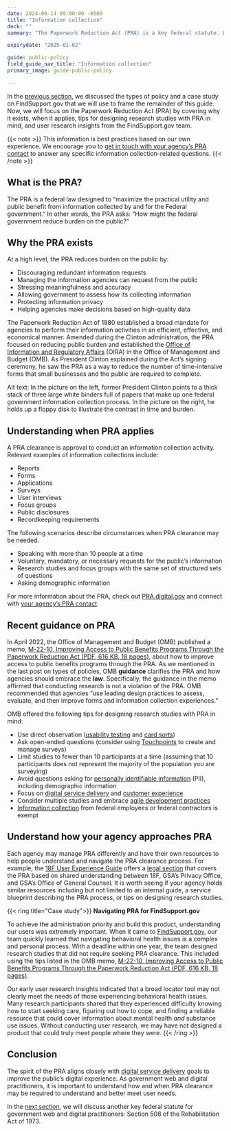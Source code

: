 ```yaml
---
date: 2024-06-14 09:00:00 -0500
title: "Information collection"
deck: ""
summary: "The Paperwork Reduction Act (PRA) is a key federal statute. Learn when and how it applies."

expirydate: "2025-01-02"

guide: public-policy
field_guide_nav_title: "Information collection"
primary_image: guide-public-policy

---
```


In the [previous section](https://digital.gov/guides/public-policy/policy-types/#content-start), we discussed the types of policy and a case study on FindSupport.gov that we will use to frame the remainder of this guide. Now, we will focus on the Paperwork Reduction Act (PRA) by covering why it exists, when it applies, tips for designing research studies with PRA in mind, and user research insights from the FindSupport.gov team. 

{{< note >}} 
This information is best practices based on our own experience. We encourage you to [get in touch with your agency’s PRA contact](https://pra.digital.gov/contact/) to answer any specific information collection-related questions.
{{< /note >}}

## What is the PRA?

The PRA is a federal law designed to “maximize the practical utility and public benefit from information collected by and for the Federal government.” In other words, the PRA asks: “How might the federal government reduce burden on the public?” 

## Why the PRA exists

At a high level, the PRA reduces burden on the public by:

- Discouraging redundant information requests
- Managing the information agencies can request from the public
- Stressing meaningfulness and accuracy
- Allowing government to assess how its collecting information
- Protecting information privacy
- Helping agencies make decisions based on high-quality data

The Paperwork Reduction Act of 1980 established a broad mandate for agencies to perform their information activities in an efficient, effective, and economical manner. Amended during the Clinton administration, the PRA focused on reducing public burden and established the [Office of Information and Regulatory Affairs](https://www.whitehouse.gov/omb/information-regulatory-affairs/) (OIRA) in the Office of Management and Budget (OMB). As President Clinton explained during the Act’s signing ceremony, he saw the PRA as a way to reduce the number of time-intensive forms that small businesses and the public are required to complete. 


Alt text: In the picture on the left, former President Clinton points to a thick stack of three large white binders full of papers that make up one federal government information collection process. In the picture on the right, he holds up a floppy disk to illustrate the contrast in time and burden.

## Understanding when PRA applies

A PRA clearance is approval to conduct an information collection activity. Relevant examples of information collections include:

- Reports
- Forms
- Applications
- Surveys
- User interviews
- Focus groups
- Public disclosures
- Recordkeeping requirements

The following scenarios describe circumstances when PRA clearance may be needed.

- Speaking with more than 10 people at a time
- Voluntary, mandatory, or necessary requests for the public’s information
- Research studies and focus groups with the same set of structured sets of questions
- Asking demographic information

For more information about the PRA, check out [PRA.digital.gov](https://pra.digital.gov/) and connect with [your agency’s PRA contact](https://pra.digital.gov/contact/).

## Recent guidance on PRA

In April 2022, the Office of Management and Budget (OMB) published a memo, [M-22-10, Improving Access to Public Benefits Programs Through the Paperwork Reduction Act (PDF, 616 KB, 18 pages)](https://www.whitehouse.gov/wp-content/uploads/2022/04/M-22-10.pdf), about how to improve access to public benefits programs through the PRA. As we mentioned in the last post on types of policies, OMB **guidance** clarifies the PRA and how agencies should embrace the **law**. Specifically, the guidance in the memo affirmed that conducting research is not a violation of the PRA. OMB recommended that agencies “use leading design practices to assess, evaluate, and then improve forms and information collection experiences.” 

OMB offered the following tips for designing research studies with PRA in mind:

- Use direct observation ([usability testing](https://digital.gov/topics/usability/) and [card sorts](https://methods.18f.gov/validate/card-sorting/))
- Ask open-ended questions (consider using [Touchpoints](https://touchpoints.digital.gov/) to create and manage surveys)
- Limit studies to fewer than 10 participants at a time (assuming that 10 participants does not represent the majority of the population you are surveying)
- Avoid questions asking for [personally identifiable information](https://digital.gov/topics/privacy/) (PII), including demographic information
- Focus on [digital service delivery](https://digital.gov/topics/digital-service-delivery/) and [customer experience](https://digital.gov/topics/customer-experience/)
- Consider multiple studies and embrace [agile development practices](https://digital.gov/topics/product-and-project-management/)
- [Information collection](https://digital.gov/topics/information-collection/) from federal employees or federal contractors is exempt

## Understand how your agency approaches PRA

Each agency may manage PRA differently and have their own resources to help people understand and navigate the PRA clearance process. For example, the [18F User Experience Guide](https://guides.18f.gov/ux-guide/) offers a [legal section](https://ux-guide.18f.gov/research/legal/#pra-clearance-considerations) that covers the PRA based on shared understanding between 18F, GSA’s Privacy Office, and GSA’s Office of General Counsel. It is worth seeing if your agency holds similar resources including but not limited to an internal guide, a service blueprint describing the PRA process, or tips on designing research studies.

{{< ring title="Case study">}}
**Navigating PRA for FindSupport.gov**

To achieve the administration priority and build this product, understanding our users was extremely important. When it came to [FindSupport.gov](https://www.samhsa.gov/find-support), our team quickly learned that navigating behavioral health issues is a complex and personal process. With a deadline within one year, the team designed research studies that did not require seeking PRA clearance. This included using the tips listed in the OMB memo, [M-22-10, Improving Access to Public Benefits Programs Through the Paperwork Reduction Act (PDF, 616 KB, 18 pages)](https://www.whitehouse.gov/wp-content/uploads/2022/04/M-22-10.pdf).

Our early user research insights indicated that a broad locator tool may not clearly meet the needs of those experiencing behavioral health issues. Many research participants shared that they experienced difficulty knowing how to start seeking care, figuring out how to cope, and finding a reliable resource that could cover information about mental health *and* substance use issues. Without conducting user research, we may have not designed a product that could truly meet people where they were. 
{{< /ring >}}

<!-- {{< img src="cms-digital-service-site-naming-card-sort-session" >}} {{< img src="cms-designers-prototype-usability-testing" >}} -->

## Conclusion

The spirit of the PRA aligns closely with [digital service delivery](https://digital.gov/resources/delivering-digital-first-public-experience/) goals to improve the public’s digital experience. As government web and digital practitioners, it is important to understand how and when PRA clearance may be required to understand and better meet user needs.

In the [next section](https://digital.gov/guides/public-policy/accessibility/#content-start), we will discuss another key federal statute for government web and digital practitioners: Section 508 of the Rehabilitation Act of 1973.

